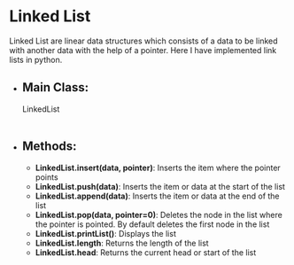 # Linked List
Linked List are linear data structures which consists of a data to be linked with another data with the help of a pointer.
Here I have implemented link lists in python.
<br>
<ul>
    <li><h2><b>Main Class:</b></h2></li>
    LinkedList
<br>
  <br>
<li><h2><b>Methods:</b></h2></li>
<ul>
    <li><b>LinkedList.insert(data, pointer)</b>: Inserts the item where the pointer points</li>
<li><b>LinkedList.push(data)</b>: Inserts the item or data at the start of the list</li>
<li><b>LinkedList.append(data)</b>: Inserts the item or data at the end of the list</li>
<li><b>LinkedList.pop(data, pointer=0)</b>: Deletes the node in the list where the pointer is pointed. By default deletes the first node in the list</li>
<li><b>LinkedList.printList()</b>: Displays the list</li>
<li><b>LinkedList.length</b>: Returns the length of the list</li>
<li><b>LinkedList.head</b>: Returns the current head or start of the list</li>

